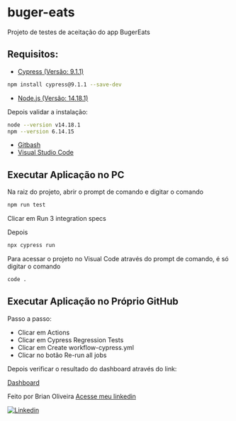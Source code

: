 # buger-eats
Projeto de testes de aceitação do app BugerEats

## Requisitos:

* [Cypress (Versão: 9.1.1)](https://www.cypress.io/)

```bash
npm install cypress@9.1.1 --save-dev
```

* [Node.js (Versão: 14.18.1)](https://nodejs.org/en/)

Depois validar a instalação:
```bash
node --version v14.18.1
npm --version 6.14.15
```

* [Gitbash](https://www.git-scm.com/downloads)
* [Visual Studio Code](https://code.visualstudio.com/)

## Executar Aplicação no PC

Na raiz do projeto, abrir o prompt de comando e digitar o comando

```bash
npm run test
```
Clicar em Run 3 integration specs

Depois

```bash
npx cypress run
```

Para acessar o projeto no Visual Code através do prompt de comando, é só digitar o comando 

```bash
code .
```

## Executar Aplicação no Próprio GitHub

Passo a passo:

* Clicar em Actions
* Clicar em Cypress Regression Tests
* Clicar em Create workflow-cypress.yml
* Clicar no botão Re-run all jobs

Depois verificar o resultado do dashboard através do link:

[Dashboard](https://dashboard.cypress.io/projects/qtttj7/runs?branches)

Feito por Brian Oliveira [Acesse meu linkedin](https://www.linkedin.com/in/brian-oliveira-385356122/)

[![Linkedin](https://img.shields.io/badge/-LinkedIn-595D60?style=flat-square&logo=Linkedin&logoColor=white&link=https://www.linkedin.com/in/nayaraquino//)](https://www.linkedin.com/in/brian-oliveira-385356122/)
